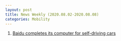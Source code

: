 ```yaml
---
layout: post
title: News Weekly (2020.08.02-2020.08.08) 
categories: Mobility
---
```


1. [Baidu completes its computer for self-driving cars](https://www.engadget.com/baidu-self-driving-car-computer-ready-081925160.html?guccounter=1&guce_referrer=aHR0cHM6Ly93d3cuZ29vZ2xlLmNvbS8&guce_referrer_sig=AQAAAE-vONbRgImgIz7-8-VLrk94nRY7Fba8pVT33khvTY45EJGkhqOxy8R5kAGdlNszUAIk21GOcM7vneXKVpop1Znr3ZHRnfLHNd4AvF7qmaVlLvji_6czBDbgH9IYo3njODwcPHQ5RSAL-m7V6l7CxpgKhbBJJu9Z627hN_BPTCsE)


